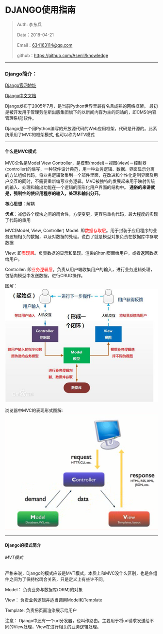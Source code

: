 
# DJANGO使用指南

>Auth: 李东兵
>
>Data：2018-04-21
>
>Email：634163114@qq.com
>
>github：https://github.com/Asenli/knowledge

---

### Django简介：
[Django官网地址](https://www.djangoproject.com/)

[Django中文文档](https://docs.djangoproject.com/zh-hans/2.0/)

Django发布于2005年7月，是当前Python世界里最有名且成熟的网络框架。 最初是被开发用于管理劳伦斯出版集团旗下的以新闻内容为主的网站的，即CMS(内容管理系统)软件。

Django是一个用Python编写的开放源代码的Web应用框架，代码是开源的。此系统采用了MVC的框架模式, 也可以称为MTV模式

***

#### 什么是MVC模式

MVC全名是Model View Controller，是模型(model)－视图(view)－控制器(controller)的缩写，一种软件设计典范，用一种业务逻辑、数据、界面显示分离的方法组织代码，将业务逻辑聚集到一个部件里面，在改进和个性化定制界面及用户交互的同时，不需要重新编写业务逻辑。MVC被独特的发展起来用于映射传统的输入、处理和输出功能在一个逻辑的图形化用户界面的结构中。 <b>通俗的来讲就是，强制性的使应用程序的输入，处理和输出分开。</b>

<b>核心思想</b>：解耦

<b>优点</b>：减低各个模块之间的耦合性，方便变更，更容易重构代码，最大程度的实现了代码的重用

MVC(Model, View, Controller)
Model: 即<font color=red>数据存取层</font>。用于封装于应用程序的业务逻辑相关的数据，以及对数据的处理。说白了就是模型对象负责在数据库中存取数据

View: 即<font color=red>表现层</font>。负责数据的显示和呈现。渲染的html页面给用户，或者返回数据给用户。

Controller: 即<font color=red>业务逻辑层</font>。负责从用户端收集用户的输入，进行业务逻辑处理，包括向模型中发送数据，进行CRUD操作。

图解：
<br>
![图](images/mvc.jpg)

浏览器中MVC的表现形式图解:
<br>
![图](images/mvc_request_response.png)

***

#### Django的模式简介

###### MVT模式

严格来说，Django的模式应该是MVT模式，本质上和MVC没什么区别，也是各组件之间为了保持松耦合关系，只是定义上有些许不同。

Model： 负责业务与数据库(ORM)的对象

View： 负责业务逻辑并适当调用Model和Template

Template: 负责把页面渲染展示给用户

注意： Django中还有一个url分发器，也叫作路由。主要用于将url请求发送给不同的View处理，View在进行相关的业务逻辑处理。







